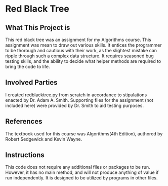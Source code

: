 # Red Black Tree

## What This Project is
This red black tree was an assignment for my Algorithms course. This assignment was mean to draw out various skills. It entices the programmer to be thorough and cautious with their work, as the slightest mistake can ripple through such a complex data structure. It requires seasoned bug testing skills, and the ability to decide what helper methods are required to bring the code to life.

## Involved Parties
I created redblacktree.py from scratch in accordance to stipulations enacted by Dr. Adam A. Smith. Supporting files for the assignment (not included here) were provided by Dr. Smith to aid testing purposes.

## References
The textbook used for this course was Algorithms(4th Edition), authored by Robert Sedgewick and Kevin Wayne.

## Instructions
This code does not require any additional files or packages to be run. However, it has no main method, and will not produce anything of value if run independently. It is designed to be utilized by programs in other files.
